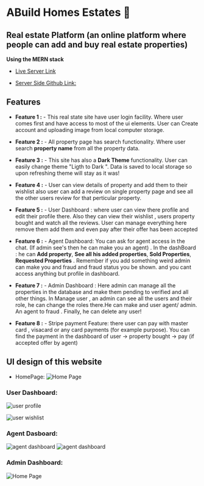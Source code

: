 # ABuild Homes Estates 🏦

## Real estate Platform (an online platform where people can add and buy real estate properties)

**Using the MERN stack**

- [Live Server Link ](https://abuild-homesabd.web.app/) 

- [Server Side Github Link: ](https://github.com/abdnimit1203/Abuild-Homes-Estate-server.git) 


## Features

- **Feature 1 :** - This real state site have user login facility. Where user comes first and have access to most of the ui elements. User can Create account and uploading image from local computer storage.

- **Feature 2 :** - All property page has search functionality. Where user search **property name** from all the property data.

- **Feature 3 :** - This site has also a **Dark Theme** functionality. User can easily change theme "Ligth to Dark ". Data is saved to local storage so upon refreshing theme will stay as it was!

- **Feature 4 :** - User can view details of property and add them to their wishlist also user can add a review on single property page and see all the other users review for that perticular property.

- **Feature 5 :** - User Dashboard : where user can view there profile and edit their profile there. Also they can view their wishlist , users property bought and watch all the reviews. User can manage everything here remove them add them and even pay after their offer has been accepted 

- **Feature 6 :** - Agent Dashboard: You can ask for agent access in the chat. (If admin see's then he can make you an agent) . In the dashBoard : he can **Add property**, **See all his added properties**, **Sold Properties**, **Requested Properties** . Remember if you add something weird admin can make you and fraud and fraud status you be shown. and you cant access anything but profile in dashboard.

- **Feature 7 :** - Admin Dashboard : Here admin can manage all the properties in the database and make them pending to verified and all other things. In Manage user , an admin can see all the users and their role, he can change the roles there.He can make and user agent/ admin. An agent to fraud . Finally, he can delete any user!
 
- **Feature 8 :** -  Stripe payment Feature: there user can pay with master card , visacard or any card payments (for example purpose). You can find the payment in the dashboard of user -> property bought -> pay (if accepted offer by agent)


## UI design of this website

- HomePage:
![Home Page](https://i.ibb.co/vJMP6T6/hompage.png)

### User Dashboard:
![user profile ](https://i.ibb.co/GCsCRzW/user-dashboard-0.png)

![user wishlist ](https://i.ibb.co/wS14DcY/user-dashboard.png)

### Agent Dasboard:
![agent dashboard](https://i.ibb.co/gVgSWJc/agent-dashboard.png)
![agent dashboard](https://i.ibb.co/XjBPfwF/agent-dashboard-2.png)

### Admin Dashboard:
![Home Page](https://i.ibb.co/zZzBpp3/admindashboard2.png)

